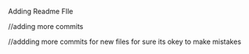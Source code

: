 

Adding Readme FIle

//adding more commits

//addding more commits for new files for sure its okey to make mistakes

